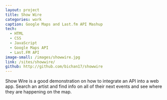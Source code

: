 ```yaml
---
layout: project
title: Show Wire
categories: work
caption: Google Maps and Last.fm API Mashup
tech: 
  - HTML
  - CSS
  - JavaScript
  - Google Maps API
  - Last.FM API
image-small: /images/showwire.jpg
link: /sites/showwire/
github: http://github.com/bichan17/showwire
---
```


Show Wire is a good demonstration on how to integrate an API into a web app. Search an artist and find info on all of their next events and see where they are happening on the map.